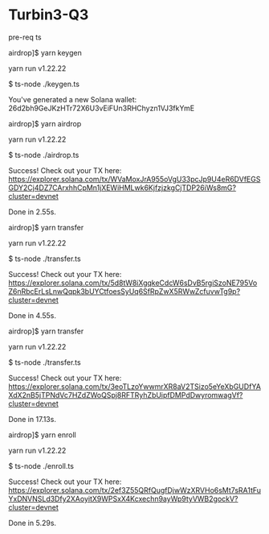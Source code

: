 # Turbin3-Q3

pre-req ts

airdrop]$ yarn keygen

yarn run v1.22.22

$ ts-node ./keygen.ts

You've generated a new Solana wallet: 26d2bh9GeJKzHTr72X6U3vEiFUn3RHChyzn1VJ3fkYmE

airdrop]$ yarn airdrop

yarn run v1.22.22

$ ts-node ./airdrop.ts

Success! Check out your TX here: https://explorer.solana.com/tx/WVaMoxJrA955oVgU33pcJp9U4eR6DVfEGSGDY2Cj4DZ7CArxhhCpMn1jXEWiHMLwk6KjfzjzkgCjTDP26iWs8mG?cluster=devnet

Done in 2.55s.

airdrop]$ yarn transfer

yarn run v1.22.22

$ ts-node ./transfer.ts

Success! Check out your TX here: https://explorer.solana.com/tx/5d8tW8iXgqkeCdcW6sDvB5rgiSzoNE795VoZ6nRbcErLsLnwQqpk3bUYCtfoesSyUq6SfRpZwX5RWwZcfuvwTg9p?cluster=devnet

Done in 4.55s.

airdrop]$ yarn transfer

yarn run v1.22.22

$ ts-node ./transfer.ts

Success! Check out your TX here:
                    https://explorer.solana.com/tx/3eoTLzoYwwmrXR8aV2TSizo5eYeXbGUDfYAXdX2nB5jTPNdVc7HZdZWoQSpj8RFTRyhZbUipfDMPdDwyromwagVf?cluster=devnet

Done in 17.13s.

 airdrop]$ yarn enroll

yarn run v1.22.22

$ ts-node ./enroll.ts

Success! Check out your TX here:
https://explorer.solana.com/tx/2ef3Z55QRfQugfDjwWzXRVHo6sMt7sRA1tFuYxDNVNSLd3Dfy2XAoyitX9WPSxX4Kcxechn9ayWp9tyVWB2gockV?cluster=devnet

Done in 5.29s.